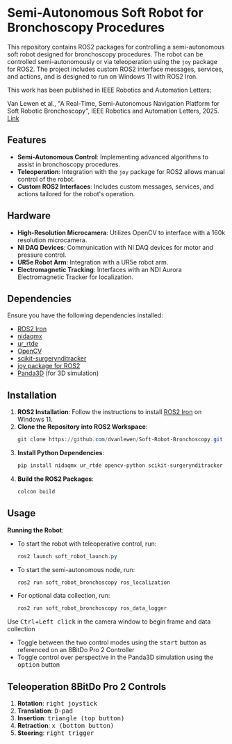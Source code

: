 # Semi-Autonomous Soft Robot for Bronchoscopy Procedures

This repository contains ROS2 packages for controlling a semi-autonomous soft robot designed for bronchoscopy procedures. The robot can be controlled semi-autonomously or via teleoperation using the `joy` package for ROS2. The project includes custom ROS2 interface messages, services, and actions, and is designed to run on Windows 11 with ROS2 Iron.

This work has been published in IEEE Robotics and Automation Letters:

Van Lewen et al., "A Real-Time, Semi-Autonomous Navigation Platform for Soft Robotic Bronchoscopy", IEEE Robotics and Automation Letters, 2025. [Link](https://ieeexplore.ieee.org/document/10937746)
## Features

- **Semi-Autonomous Control**: Implementing advanced algorithms to assist in bronchoscopy procedures.
- **Teleoperation**: Integration with the `joy` package for ROS2 allows manual control of the robot.
- **Custom ROS2 Interfaces**: Includes custom messages, services, and actions tailored for the robot's operation.

## Hardware

- **High-Resolution Microcamera**: Utilizes OpenCV to interface with a 160k resolution microcamera.
- **NI DAQ Devices**: Communication with NI DAQ devices for motor and pressure control.
- **UR5e Robot Arm**: Integration with a UR5e robot arm.
- **Electromagnetic Tracking**: Interfaces with an NDI Aurora Electromagnetic Tracker for localization.

## Dependencies

Ensure you have the following dependencies installed:

- [ROS2 Iron](https://docs.ros.org/en/iron/index.html)
- [nidaqmx](https://nidaqmx-python.readthedocs.io/en/latest/)
- [ur_rtde](https://sdurobotics.gitlab.io/ur_rtde/)
- [OpenCV](https://opencv.org/)
- [scikit-surgerynditracker](https://scikit-surgerynditracker.readthedocs.io/en/latest/)
- [joy package for ROS2](https://github.com/ros-drivers/joystick_drivers)
- [Panda3D](panda3d.org) (for 3D simulation)

## Installation

1. **ROS2 Installation**: Follow the instructions to install [ROS2 Iron](https://docs.ros.org/en/iron/Installation.html) on Windows 11.
2. **Clone the Repository into ROS2 Workspace**:
   ```powershell
   git clone https://github.com/dvanlewen/Soft-Robot-Bronchoscopy.git
3. **Install Python Dependencies**:
   ```powershell
   pip install nidaqmx ur_rtde opencv-python scikit-surgerynditracker
4. **Build the ROS2 Packages**:
   ```powershell
   colcon build

## Usage
**Running the Robot**: 
- To start the robot with teleoperative control, run:
   ```powershell
   ros2 launch soft_robot_launch.py
- To start the semi-autonomous node, run:
  ```powershell
  ros2 run soft_robot_bronchoscopy ros_localization
- For optional data collection, run:
  ```powershell
  ros2 run soft_robot_bronchoscopy ros_data_logger
Use <kbd>Ctrl</kbd>+<kbd>Left click</kbd> in the camera window to begin frame and data collection
- Toggle between the two control modes using the <kbd>start</kbd> button as referenced on an 8BitDo Pro 2 Controller
- Toggle control over perspective in the Panda3D simulation using the <kbd>option</kbd> button

## Teleoperation 8BitDo Pro 2 Controls
1. **Rotation**: <kbd>right joystick</kbd>
2. **Translation**: <kbd>D-pad</kbd>
3. **Insertion**: <kbd>triangle (top button)</kbd>
4. **Retraction**: <kbd>x (bottom button) </kbd>
5. **Steering**: <kbd>right trigger</kbd>


